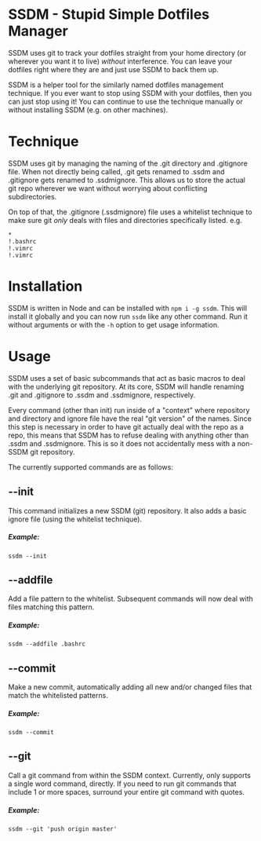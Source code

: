 # SSDM - Stupid Simple Dotfiles Manager #

SSDM uses git to track your dotfiles straight from your home directory (or wherever you want it to live) _without_ interference. You can leave your dotfiles right where they are and just use SSDM to back them up.

SSDM is a helper tool for the similarly named dotfiles management technique. If you ever want to stop using SSDM with your dotfiles, then you can just stop using it! You can continue to use the technique manually or without installing SSDM (e.g. on other machines).

# Technique #

SSDM uses git by managing the naming of the .git directory and .gitignore file. When not directly being called, .git gets renamed to .ssdm and .gitignore gets renamed to .ssdmignore. This allows us to store the actual git repo wherever we want without worrying about conflicting subdirectories.

On top of that, the .gitignore (.ssdmignore) file uses a whitelist technique to make sure git _only_ deals with files and directories specifically listed. e.g.

```
*
!.bashrc
!.vimrc
!.vimrc
```

# Installation #

SSDM is written in Node and can be installed with `npm i -g ssdm`. This will install it globally and you can now run `ssdm` like any other command. Run it without arguments or with the `-h` option to get usage information.

# Usage #

SSDM uses a set of basic subcommands that act as basic macros to deal with the underlying git repository. At its core, SSDM will handle renaming .git and .gitignore to .ssdm and .ssdmignore, respectively.

Every command (other than init) run inside of a "context" where repository and directory and ignore file have the real "git version" of the names. Since this step is necessary in order to have git actually deal with the repo as a repo, this means that SSDM has to refuse dealing with anything other than .ssdm and .ssdmignore. This is so it does not accidentally mess with a non-SSDM git repository.

The currently supported commands are as follows:

## --init ##

This command initializes a new SSDM (git) repository. It also adds a basic ignore file (using the whitelist technique).

##### Example: #####
```
ssdm --init
```

## --addfile <pattern> ##

Add a file pattern to the whitelist. Subsequent commands will now deal with files matching this pattern.

##### Example: #####
```
ssdm --addfile .bashrc
```

## --commit ##

Make a new commit, automatically adding all new and/or changed files that match the whitelisted patterns.

##### Example: #####
```
ssdm --commit
```

## --git <command> ##

Call a git command from within the SSDM context. Currently, only supports a single word command, directly. If you need to run git commands that include 1 or more spaces, surround your entire git command with quotes.

##### Example: #####
```
ssdm --git 'push origin master'
```
